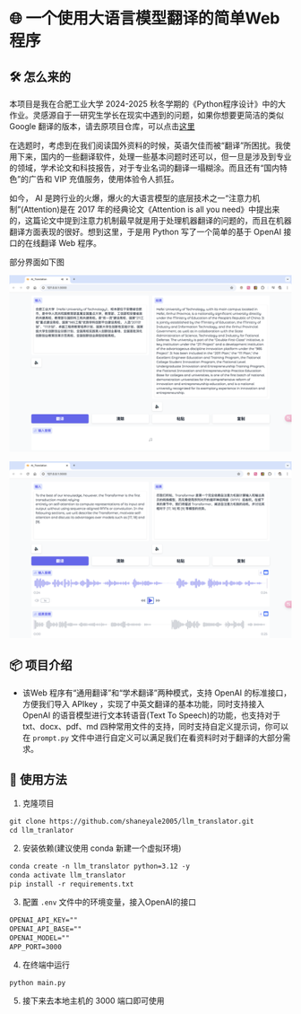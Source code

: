 # 🌐 一个使用大语言模型翻译的简单Web程序

## 🛠️ 怎么来的

本项目是我在合肥工业大学 2024-2025 秋冬学期的《Python程序设计》中的大作业。灵感源自于一研究生学长在现实中遇到的问题，如果你想要更简洁的类似 Google 翻译的版本，请去原项目仓库，可以点击[这里](https://github.com/Eslzzyl/LLM-Translator)

在选题时，考虑到在我们阅读国外资料的时候，英语欠佳而被“翻译”所困扰。我使用下来，国内的一些翻译软件，处理一些基本问题时还可以，但一旦是涉及到专业的领域，学术论文和科技报告，对于专业名词的翻译一塌糊涂。而且还有“国内特色”的广告和 VIP 充值服务，使用体验令人抓狂。

如今， AI 是跨行业的火爆，爆火的大语言模型的底层技术之一“注意力机制”(Attention)是在 2017 年的经典论文《Attention is all you need》中提出来的，这篇论文中提到注意力机制最早就是用于处理机器翻译的问题的，而且在机器翻译方面表现的很好。想到这里，于是用 Python 写了一个简单的基于 OpenAI 接口的在线翻译 Web 程序。

部分界面如下图

![alt text](./images/image1.png)

![alt text](./images/image2.png)

## 📦 项目介绍

- 该Web 程序有“通用翻译”和“学术翻译”两种模式，支持 OpenAI 的标准接口，方便我们导入 APIkey ，实现了中英文翻译的基本功能，同时支持接入 OpenAI 的语音模型进行文本转语音(Text To Speech)的功能，也支持对于 txt、docx、pdf、md 四种常用文件的支持，同时支持自定义提示词，你可以在 `prompt.py` 文件中进行自定义可以满足我们在看资料时对于翻译的大部分需求。

## 🚀 使用方法

1. 克隆项目
```
git clone https://github.com/shaneyale2005/llm_translator.git
cd llm_tranlator
```

2. 安装依赖(建议使用 conda 新建一个虚拟环境)
```
conda create -n llm_translator python=3.12 -y
conda activate llm_translator
pip install -r requirements.txt
```

3. 配置 `.env` 文件中的环境变量，接入OpenAI的接口
```
OPENAI_API_KEY=""
OPENAI_API_BASE=""
OPENAI_MODEL=""
APP_PORT=3000
```

4. 在终端中运行
```
python main.py
```

5. 接下来去本地主机的 3000 端口即可使用
